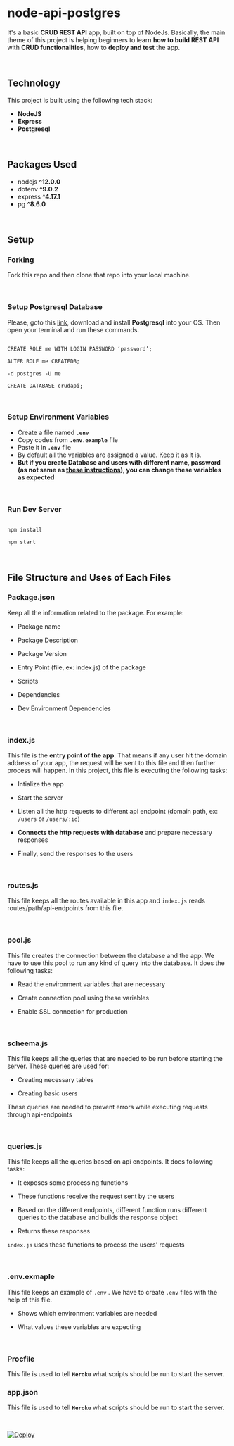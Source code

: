 # node-api-postgres

It's a basic **CRUD REST API** app, built on top of NodeJs. Basically, the main theme of this project is helping beginners to learn **how to build REST API** with **CRUD functionalities**, how to **deploy and test** the app.

<br>

## Technology

This project is built using the following tech stack:

* **NodeJS**
* **Express**
* **Postgresql**

<br>

## Packages Used

* nodejs **^12.0.0**
* dotenv **^9.0.2**
* express **^4.17.1**
* pg **^8.6.0**

<br>

## Setup

### Forking

Fork this repo and then clone that repo into your local machine.

<br>

### Setup Postgresql Database

Please, goto this [link](https://www.postgresql.org/download/), download and install **Postgresql** into your OS. Then open your terminal and run these commands.

``` 

CREATE ROLE me WITH LOGIN PASSWORD ‘password’;

ALTER ROLE me CREATEDB;

-d postgres -U me

CREATE DATABASE crudapi;
```

<br>

### Setup Environment Variables

* Create a file named **`.env`**
* Copy codes from **`.env.example`** file 
* Paste it in **`.env`** file
* By default all the variables are assigned a value. Keep it as it is.
* **But if you create Database and users with different name, password (as not same as [these instructions](###Setup-Postgresql-Database)), you can change these variables as expected**

<br>

### Run Dev Server

``` 

npm install

npm start
```

<br>

## File Structure and Uses of Each Files

### Package.json

Keep all the information related to the package. For example:
  

* Package name

* Package Description

* Package Version

* Entry Point (file, ex: index.js) of the package

* Scripts

* Dependencies

* Dev Environment Dependencies

<br>

### index.js

This file is the **entry point of the app**. That means if any user hit the domain address of your app, the request will be sent to this file and then further process will happen. In this project, this file is executing the following tasks:

* Intialize the app

* Start the server

* Listen all the http requests to different api endpoint (domain path, ex: `/users` or `/users/:id`)

* **Connects the http requests with database** and prepare necessary responses

* Finally, send the responses to the users

<br>

### routes.js

This file keeps all the routes available in this app and `index.js` reads routes/path/api-endpoints from this file.

<br>

### pool.js

This file creates the connection between the database and the app. We have to use this pool to run any kind of query into the database. It does the following tasks:

* Read the environment variables that are necessary

* Create connection pool using these variables

* Enable SSL connection for production

<br>

### scheema.js

This file keeps all the queries that are needed to be run before starting the server. These queries are used for:

* Creating necessary tables

* Creating basic users

These queries are needed to prevent errors while executing requests through api-endpoints

<br>

### queries.js

This file keeps all the queries based on api endpoints. It does following tasks:

* It exposes some processing functions

* These functions receive the request sent by the users

* Based on the different endpoints, different function runs different queries to the database and builds the response object

* Returns these responses

`index.js` uses these functions to process the users' requests

<br>

### .env.exmaple

This file keeps an example of `.env` . We have to create `.env` files with the help of this file.

* Shows which environment variables are needed

* What values these variables are expecting

<br>

### Procfile

This file is used to tell **`Heroku`** what scripts should be run to start the server.

### app.json

This file is used to tell **`Heroku`** what scripts should be run to start the server.

<br>

[![Deploy](https://www.herokucdn.com/deploy/button.svg)](https://heroku.com/deploy)
